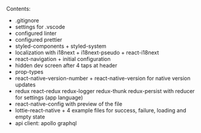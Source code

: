 Contents:

- .gitignore
- settings for .vscode
- configured linter
- configured prettier
- styled-components + styled-system
- localization with i18next + i18next-pseudo + react-i18next
- react-navigation + initial configuration
- hidden dev screen after 4 taps at header
- prop-types
- react-native-version-number + react-native-version for native version updates
- redux react-redux redux-logger redux-thunk redux-persist with reducer for settings (app language)
- react-native-config with preview of the file
- lottie-react-native + 4 example files for success, failure, loading and empty state
- api client: apollo graphql
